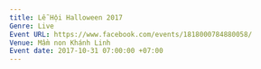 ```yaml
---
title: Lễ Hội Halloween 2017
Genre: Live
Event URL: https://www.facebook.com/events/1818000784880058/
Venue: Mầm non Khánh Linh
Event date: 2017-10-31 07:00:00 +07:00
---
```


